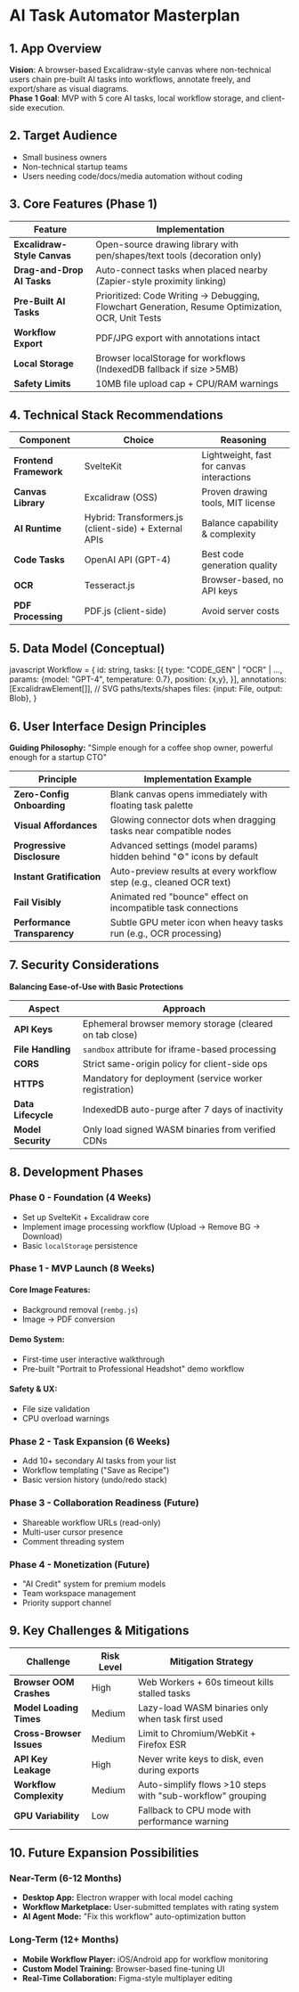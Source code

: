 
# AI Task Automator Masterplan

## 1. App Overview
**Vision**: A browser-based Excalidraw-style canvas where non-technical users chain pre-built AI tasks into workflows, annotate freely, and export/share as visual diagrams.  
**Phase 1 Goal**: MVP with 5 core AI tasks, local workflow storage, and client-side execution.

## 2. Target Audience
- Small business owners
- Non-technical startup teams
- Users needing code/docs/media automation without coding

## 3. Core Features (Phase 1)
| Feature | Implementation |
|---------|----------------|
| **Excalidraw-Style Canvas** | Open-source drawing library with pen/shapes/text tools (decoration only) |
| **Drag-and-Drop AI Tasks** | Auto-connect tasks when placed nearby (Zapier-style proximity linking) |
| **Pre-Built AI Tasks** | Prioritized: Code Writing → Debugging, Flowchart Generation, Resume Optimization, OCR, Unit Tests |
| **Workflow Export** | PDF/JPG export with annotations intact |
| **Local Storage** | Browser localStorage for workflows (IndexedDB fallback if size >5MB) |
| **Safety Limits** | 10MB file upload cap + CPU/RAM warnings |

## 4. Technical Stack Recommendations
| Component | Choice | Reasoning |
|-----------|--------|-----------|
| **Frontend Framework** | SvelteKit | Lightweight, fast for canvas interactions |
| **Canvas Library** | Excalidraw (OSS) | Proven drawing tools, MIT license |
| **AI Runtime** | Hybrid: Transformers.js (client-side) + External APIs | Balance capability & complexity |
| **Code Tasks** | OpenAI API (GPT-4) | Best code generation quality |
| **OCR** | Tesseract.js | Browser-based, no API keys |
| **PDF Processing** | PDF.js (client-side) | Avoid server costs |

## 5. Data Model (Conceptual)
javascript
Workflow = {
  id: string,
  tasks: [{
    type: "CODE_GEN" | "OCR" | ...,
    params: {model: "GPT-4", temperature: 0.7},
    position: {x,y},
  }],
  annotations: [ExcalidrawElement[]], // SVG paths/texts/shapes
  files: {input: File, output: Blob},
}

## 6. User Interface Design Principles

**Guiding Philosophy:** "Simple enough for a coffee shop owner, powerful enough for a startup CTO"

| Principle               | Implementation Example |
|------------------------|----------------------|
| **Zero-Config Onboarding** | Blank canvas opens immediately with floating task palette |
| **Visual Affordances** | Glowing connector dots when dragging tasks near compatible nodes |
| **Progressive Disclosure** | Advanced settings (model params) hidden behind "⚙️" icons by default |
| **Instant Gratification** | Auto-preview results at every workflow step (e.g., cleaned OCR text) |
| **Fail Visibly** | Animated red "bounce" effect on incompatible task connections |
| **Performance Transparency** | Subtle GPU meter icon when heavy tasks run (e.g., OCR processing) |

## 7. Security Considerations

**Balancing Ease-of-Use with Basic Protections**

| Aspect          | Approach |
|---------------|----------|
| **API Keys** | Ephemeral browser memory storage (cleared on tab close) |
| **File Handling** | `sandbox` attribute for iframe-based processing |
| **CORS** | Strict same-origin policy for client-side ops |
| **HTTPS** | Mandatory for deployment (service worker registration) |
| **Data Lifecycle** | IndexedDB auto-purge after 7 days of inactivity |
| **Model Security** | Only load signed WASM binaries from verified CDNs |

## 8. Development Phases

### **Phase 0 - Foundation (4 Weeks)**
- Set up SvelteKit + Excalidraw core
- Implement image processing workflow (Upload → Remove BG → Download)
- Basic `localStorage` persistence

### **Phase 1 - MVP Launch (8 Weeks)**
#### **Core Image Features:**
- Background removal (`rembg.js`)
- Image → PDF conversion

#### **Demo System:**
- First-time user interactive walkthrough
- Pre-built "Portrait to Professional Headshot" demo workflow

#### **Safety & UX:**
- File size validation
- CPU overload warnings

### **Phase 2 - Task Expansion (6 Weeks)**
- Add 10+ secondary AI tasks from your list
- Workflow templating ("Save as Recipe")
- Basic version history (undo/redo stack)

### **Phase 3 - Collaboration Readiness (Future)**
- Shareable workflow URLs (read-only)
- Multi-user cursor presence
- Comment threading system

### **Phase 4 - Monetization (Future)**
- "AI Credit" system for premium models
- Team workspace management
- Priority support channel

## 9. Key Challenges & Mitigations

| Challenge                 | Risk Level | Mitigation Strategy |
|--------------------------|-----------|--------------------|
| **Browser OOM Crashes** | High | Web Workers + 60s timeout kills stalled tasks |
| **Model Loading Times** | Medium | Lazy-load WASM binaries only when task first used |
| **Cross-Browser Issues** | Medium | Limit to Chromium/WebKit + Firefox ESR |
| **API Key Leakage** | High | Never write keys to disk, even during exports |
| **Workflow Complexity** | Medium | Auto-simplify flows >10 steps with "sub-workflow" grouping |
| **GPU Variability** | Low | Fallback to CPU mode with performance warning |

## 10. Future Expansion Possibilities

### **Near-Term (6-12 Months)**
- **Desktop App:** Electron wrapper with local model caching
- **Workflow Marketplace:** User-submitted templates with rating system
- **AI Agent Mode:** "Fix this workflow" auto-optimization button

### **Long-Term (12+ Months)**
- **Mobile Workflow Player:** iOS/Android app for workflow monitoring
- **Custom Model Training:** Browser-based fine-tuning UI
- **Real-Time Collaboration:** Figma-style multiplayer editing

